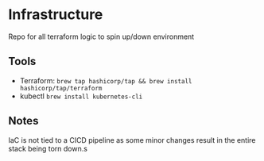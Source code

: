 Infrastructure
===

Repo for all terraform logic to spin up/down environment

Tools
---
- Terraform: `brew tap hashicorp/tap && brew install hashicorp/tap/terraform`
- kubectl `brew install kubernetes-cli`

Notes
---
IaC is not tied to a CICD pipeline as some minor changes result in the entire stack being torn down.s

